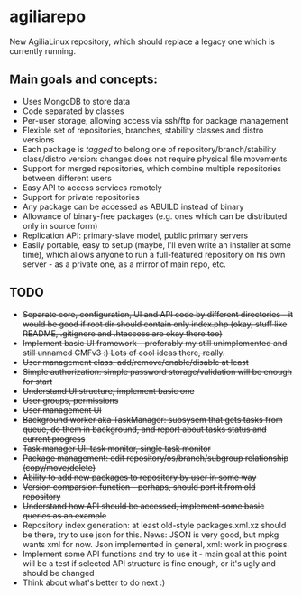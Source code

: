 agiliarepo
==========

New AgiliaLinux repository, which should replace a legacy one which is currently running. 

Main goals and concepts:
----------------
  * Uses MongoDB to store data
  * Code separated by classes
  * Per-user storage, allowing access via ssh/ftp for package management
  * Flexible set of repositories, branches, stability classes and distro versions
  * Each package is *tagged* to belong one of repository/branch/stability class/distro version: changes does not require physical file movements
  * Support for merged repositories, which combine multiple repositories between different users
  * Easy API to access services remotely
  * Support for private repositories
  * Any package can be accessed as ABUILD instead of binary
  * Allowance of binary-free packages (e.g. ones which can be distributed only in source form)
  * Replication API: primary-slave model, public primary servers
  * Easily portable, easy to setup (maybe, I'll even write an installer at some time), which allows anyone to run a full-featured repository on his own server - as a private one, as a mirror of main repo, etc.


TODO
----
  * <del>Separate core, configuration, UI and API code by different directories - it would be good if root dir should contain only index.php (okay, stuff like README, .gitignore and .htaccess are okay there too)</del>
  * <del>Implement basic UI framework - preferably my still unimplemented and still unnamed CMFv3 :) Lots of cool ideas there, really.</del>
  * <del>User management class: add/remove/enable/disable at least</del>
  * <del>Simple authorization: simple password storage/validation will be enough for start</del>
  * <del>Understand UI structure, implement basic one</del>
  * <del>User groups, permissions</del>
  * <del>User management UI</del>
  * <del>Background worker aka TaskManager: subsysem that gets tasks from queue, do them in background, and report about tasks status and current progress</del>
  * <del>Task manager UI: task monitor, single task monitor</del>
  * <del>Package management: edit repository/os/branch/subgroup relationship (copy/move/delete)</del>
  * <del>Ability to add new packages to repository by user in some way</del>
  * <del>Version comparsion function - perhaps, should port it from old repository</del>
  * <del>Understand how API should be accessed, implement some basic queries as an example</del>
  * Repository index generation: at least old-style packages.xml.xz should be there, try to use json for this. News: JSON is very good, but mpkg wants xml for now. Json implemented in general, xml: work in progress.
  * Implement some API functions and try to use it - main goal at this point will be a test if selected API structure is fine enough, or it's ugly and should be changed
  * Think about what's better to do next :)

